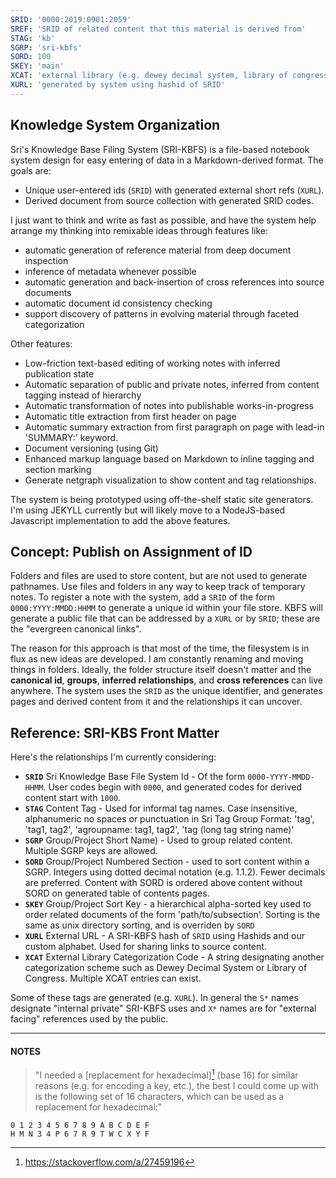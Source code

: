 ```yaml
---
SRID: '0000:2019:0901:2059'
SREF: 'SRID of related content that this material is derived from'
STAG: 'kb'
SGRP: 'sri-kbfs'
SORD: 100
SKEY: 'main'
XCAT: 'external library (e.g. dewey decimal system, library of congress) topic reference'
XURL: 'generated by system using hashid of SRID'
---
```

## Knowledge System Organization

Sri's Knowledge Base Filing System (SRI-KBFS) is a file-based notebook system design for easy entering of data in a Markdown-derived format. The goals are:

* Unique user-entered ids (`SRID`) with generated external short refs (`XURL`).
* Derived document from source collection with generated SRID codes.

I just want to think and write as fast as possible, and have the system help arrange my thinking into remixable ideas through features like:

* automatic generation of reference material from deep document inspection
* inference of metadata whenever possible 
* automatic generation and back-insertion of cross references into source documents
* automatic document id consistency checking
* support discovery of patterns in evolving material through faceted categorization

Other features:

* Low-friction text-based editing of working notes with inferred publication state
* Automatic separation of public and private notes, inferred from content tagging instead of hierarchy
* Automatic transformation of notes into publishable works-in-progress
* Automatic title extraction from first header on page
* Automatic summary extraction from first paragraph on page with lead-in 'SUMMARY:' keyword.
* Document versioning (using Git)
* Enhanced markup language based on Markdown to inline tagging and section marking
* Generate netgraph visualization to show content and tag relationships.

The system is being prototyped using off-the-shelf static site generators. I'm using JEKYLL currently but will likely move to a NodeJS-based Javascript implementation to add the above features.

## Concept: Publish on Assignment of ID

Folders and files are used to store content, but are not used to generate pathnames. Use files and folders in any way to keep track of temporary notes. To register a note with the system, add a `SRID` of the form `0000:YYYY:MMDD:HHMM` to generate a unique id within your file store. KBFS will generate a public file that can be addressed by a `XURL` or by `SRID`; these are the "evergreen canonical links". 

The reason for this approach is that most of the time, the filesystem is in flux as new ideas are developed. I am constantly renaming and moving things in folders. Ideally, the folder structure itself doesn't matter and the **canonical id**, **groups**, **inferred relationships**, and **cross references** can live anywhere. The system uses the `SRID` as the unique identifier, and generates pages and derived content from it and the relationships it can uncover. 

## Reference: SRI-KBS Front Matter

Here's the relationships I'm currently considering:

* **`SRID`** Sri Knowledge Base File System Id - Of the form `0000-YYYY-MMDD-HHMM`. User codes begin with `0000`, and generated codes for derived content start with `1000`. 
* **`STAG`** Content Tag - Used for informal tag names. Case insensitive, alphanumeric no spaces or punctuation in Sri Tag Group Format: 'tag', 'tag1, tag2', 'agroupname: tag1, tag2', 'tag (long tag string name)'
* **`SGRP`** Group/Project Short Name) - Used to group related content. Multiple SGRP keys are allowed.
* **`SORD`** Group/Project Numbered Section - used to sort content within a SGRP. Integers using dotted decimal notation (e.g. 1.1.2). Fewer decimals are preferred. Content with SORD is ordered above content without SORD on generated table of contents pages.
* **`SKEY`** Group/Project Sort Key - a hierarchical alpha-sorted key used to order related documents of the form 'path/to/subsection'. Sorting is the same as unix directory sorting, and is overriden by `SORD`
* **`XURL`** External URL - A SRI-KBFS hash of `SRID` using Hashids and our custom alphabet. Used for sharing links to source content.
* **`XCAT`** External Library Categorization Code - A string designating another categorization scheme such as Dewey Decimal System or Library of Congress. Multiple XCAT entries can exist.

Some of these tags are generated (e.g. `XURL`). In general the `S*` names designate "internal private" SRI-KBFS uses and `X*` names are for "external facing" references used by the public. 

---
#### NOTES

> "I needed a [replacement for hexadecimal][^1] (base 16) for similar reasons (e.g. for encoding a key, etc.), the best I could come up with is the following set of 16 characters, which can be used as a replacement for hexadecimal:"
```
0 1 2 3 4 5 6 7 8 9 A B C D E F
H M N 3 4 P 6 7 R 9 T W C X Y F
```

[^1]:https://stackoverflow.com/a/27459196